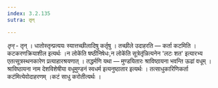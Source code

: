 ```yaml
---
index: 3.2.135
sutra: तृन्

---
```

_तृन्_ - तृन् । धातोस्तृन्प्रत्ययः स्यात्तच्छीलादिषु कर्तृषु । तच्छीले उदाहरति —  कर्ता कटमिति । कटकरणक्रियाशील इत्यर्थः ।न लोके॑ति षष्ठीनिषेधः,न लोके॑ति सूत्रेतृ॑न्नित्यनेन 'लटः शत' इत्यारभ्य एतत्सूत्रस्थनकारेण प्रत्याहारश्रयणात् । तद्धर्मणि यथा — मुण्डयितारः श्राविष्ठायना भवन्ति ऊढां वधूम् । श्राविष्ठायना नाम देशविशेषीया वधूमुण्डनं स्वधर्म इत्यनुष्ठातार इत्यर्थः । तत्साधुकारिणिकर्ता कट॑मित्येवोदाहरणम् ।कटं साधु करोतीत्यर्थः ।